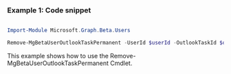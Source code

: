 ### Example 1: Code snippet

```powershell

Import-Module Microsoft.Graph.Beta.Users

Remove-MgBetaUserOutlookTaskPermanent -UserId $userId -OutlookTaskId $outlookTaskId

```
This example shows how to use the Remove-MgBetaUserOutlookTaskPermanent Cmdlet.

